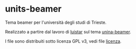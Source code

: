 # units-beamer
Tema beamer per l'università degli studi di Trieste.

Realizzato a partire dal lavoro di [luistar](https://github.com/luistar) sul tema [unina-beamer](https://github.com/luistar/unina-beamer).

I file sono distribuiti sotto licenza GPL v3, vedi file [licenza](https://github.com/Sesam31/units-beamer/blob/main/units-beamer/LICENSE).
